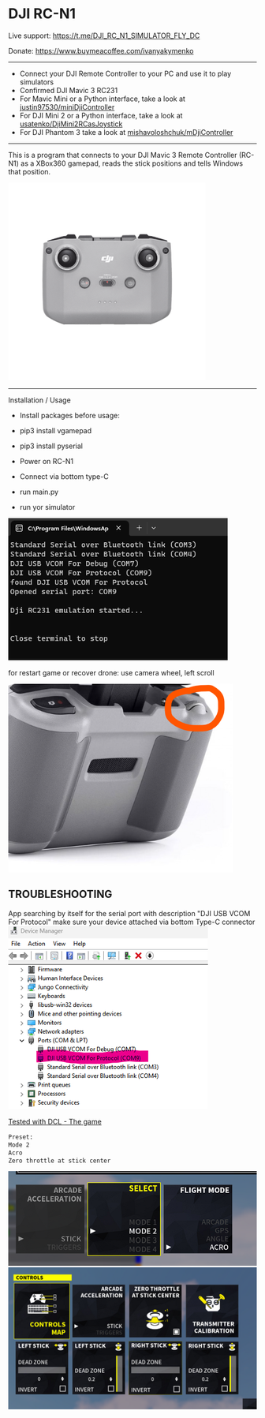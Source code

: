 DJI RC-N1
===============
Live support: https://t.me/DJI_RC_N1_SIMULATOR_FLY_DC

Donate: https://www.buymeacoffee.com/ivanyakymenko 

-----------------------------------------------------------------------------

 - Connect your DJI Remote Controller to your PC and use it to play simulators
 - Confirmed DJI Mavic 3 RC231
 - For Mavic Mini or a Python interface, take a look at [justin97530/miniDjiController](https://github.com/justin97530/miniDjiController)
 - For DJI Mini 2 or a Python interface, take a look at [usatenko/DjiMini2RCasJoystick](https://github.com/usatenko/DjiMini2RCasJoystick)
 - For DJI Phantom 3 take a look at [mishavoloshchuk/mDjiController](https://github.com/mishavoloshchuk/mDjiController)
-----------------------------------------------------------------------------


This is a program that connects to your DJI Mavic 3 Remote Controller (RC-N1) as a XBox360 gamepad,
reads the stick positions and tells Windows that position.

<img height="400" src="DJI-RC-N1-Remote-Controller.png" width="400"/>

-----------------------------------------------------------------------------
Installation / Usage
- Install packages before usage:
- pip3 install vgamepad
- pip3 install pyserial

- Power on RC-N1
- Connect via bottom type-C
- run main.py
- run yor simulator

![](connect_ok.png)

for restart game or recover drone: use camera wheel, left scroll

![](control.png)


TROUBLESHOOTING
-----------------------------------------------------------------------------
App searching by itself for the serial port with description "DJI USB VCOM For Protocol"
make sure your device attached via bottom Type-C connector
![](connect.png)

[Tested with DCL - The game](https://store.steampowered.com/app/964570/DCL__The_Game/) 

    Preset:
    Mode 2
    Acro
    Zero throttle at stick center

![](preset1.png)
![](preset2.png)
